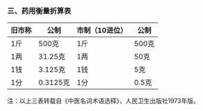 ### 三、药用衡量折算表

| 旧市称 | 公制     | 市制（10进位） | 公制  |
| ------ | -------- | -------------- | ----- |
| 1斤    | 500克    | 1斤            | 500克 |
| 1两    | 31.25克  | 1两            | 50克  |
| 1钱    | 3.125克  | 1钱            | 5克   |
| 1分    | 0.3125克 | 1分            | 0.5克 |

注：以上三表转载自《中医名词术语选释》，人民卫生出版社1973年版。


